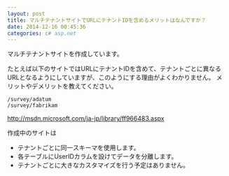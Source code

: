 ```yaml
---
layout: post
title: マルチテナントサイトでURLにテナントIDを含めるメリットはなんですか？
date: 2014-12-16 00:45:36
categories: c# asp.net
---
```

<p>マルチテナントサイトを作成しています。</p>

<p>たとえば以下のサイトではURLにテナントIDを含めて、テナントごとに異なるURLとなるようにしていますが、このようにする理由がよくわかりません。
メリットやデメリットを教えてください。</p>

<pre><code>/survey/adatum
/survey/fabrikam
</code></pre>

<p><a href="http://msdn.microsoft.com/ja-jp/library/ff966483.aspx">http://msdn.microsoft.com/ja-jp/library/ff966483.aspx</a></p>

<p>作成中のサイトは</p>

<ul>
<li>テナントごとに同一スキーマを使用します。</li>
<li>各テーブルにUserIDカラムを設けてデータを分離します。</li>
<li>テナントごとに大きなカスタマイズを行う予定はありません。</li>
</ul>
